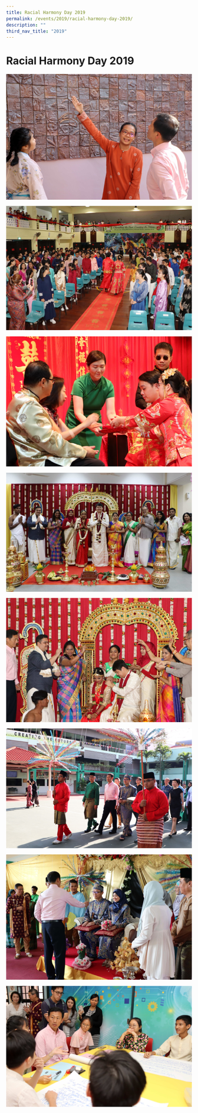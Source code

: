 ```yaml
---
title: Racial Harmony Day 2019
permalink: /events/2019/racial-harmony-day-2019/
description: ""
third_nav_title: "2019"
---
```

# **Racial Harmony Day 2019**

![](/images/Bicentennial%20Wall.jpg)

![](/images/Chinese%20Wedding%202.jpg)

![](/images/Chinese%20Wedding.jpg)

![](/images/Indian%20Wedding%201.jpg)

![](/images/Indian%20Wedding%202.jpg)

![](/images/Malay%20Wedding%201.jpg)

![](/images/Malay%20Wedding%202.jpg)

![](/images/RHD%20Conversation.jpg)